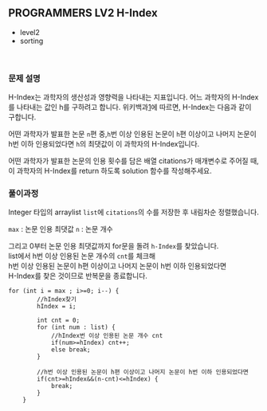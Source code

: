 


## PROGRAMMERS LV2 H-Index
- level2
- sorting


<br>


### 문제 설명


H-Index는 과학자의 생산성과 영향력을 나타내는 지표입니다. 어느 과학자의 H-Index를 나타내는 값인 h를 구하려고 합니다. 위키백과[1](https://programmers.co.kr/learn/courses/30/lessons/42747#fn1)에 따르면, H-Index는 다음과 같이 구합니다.

어떤 과학자가 발표한 논문  `n`편 중,`h`번 이상 인용된 논문이 `h`편 이상이고 나머지 논문이 h번 이하 인용되었다면  `h`의 최댓값이 이 과학자의 H-Index입니다.

어떤 과학자가 발표한 논문의 인용 횟수를 담은 배열 citations가 매개변수로 주어질 때, 이 과학자의 H-Index를 return 하도록 solution 함수를 작성해주세요.


### 풀이과정
Integer 타입의 arraylist `list`에 `citations`의 수를 저장한 후 내림차순 정렬했습니다.

`max` : 논문 인용 최댓값
`n` : 논문 개수

그리고 0부터 논문 인용 최댓값까지 for문을 돌려 `h-Index`를 찾았습니다.  
list에서 h번 이상 인용된 논문 개수의 `cnt`를 체크해  
h번 이상 인용된 논문이 h편 이상이고 나머지 논문이 h번 이하 인용되었다면   
H-Index를 찾은 것이므로 반복문을 종료합니다.

    for (int i = max ; i>=0; i--) {
        	//hIndex찾기
        	hIndex = i; 
        	
        	int cnt = 0;
			for (int num : list) {
				//hIndex번 이상 인용된 논문 개수 cnt
				if(num>=hIndex) cnt++;
				else break;
			}
			
			//h번 이상 인용된 논문이 h편 이상이고 나머지 논문이 h번 이하 인용되었다면
			if(cnt>=hIndex&&(n-cnt)<=hIndex) {
				break;
			}
		}

<br>